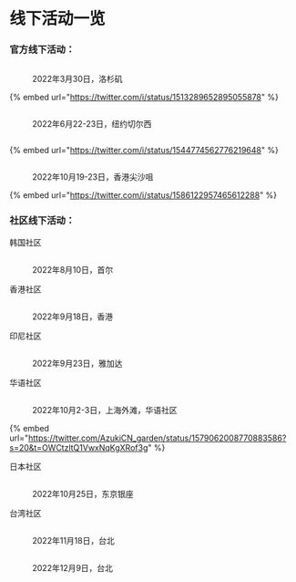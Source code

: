 # 线下活动一览

### **官方线下活动：**

<figure><img src="../.gitbook/assets/image (4).png" alt=""><figcaption><p>2022年3月30日，洛杉矶</p></figcaption></figure>

{% embed url="https://twitter.com/i/status/1513289652895055878" %}

<figure><img src="../.gitbook/assets/image (1) (3).png" alt=""><figcaption><p>2022年6月22-23日，纽约切尔西</p></figcaption></figure>

<figure><img src="../.gitbook/assets/image (2) (3).png" alt=""><figcaption></figcaption></figure>

{% embed url="https://twitter.com/i/status/1544774562776219648" %}

<figure><img src="../.gitbook/assets/image (12).png" alt=""><figcaption><p>2022年10月19-23日，香港尖沙咀</p></figcaption></figure>

{% embed url="https://twitter.com/i/status/1586122957465612288" %}

### 社区线下活动：

韩国社区

<figure><img src="../.gitbook/assets/image (11).png" alt=""><figcaption><p>2022年8月10日，首尔</p></figcaption></figure>

香港社区

<figure><img src="../.gitbook/assets/image (14).png" alt=""><figcaption><p>2022年9月18日，香港</p></figcaption></figure>

印尼社区

<figure><img src="../.gitbook/assets/image (15).png" alt=""><figcaption><p>2022年9月23日，雅加达</p></figcaption></figure>

华语社区

<figure><img src="../.gitbook/assets/image (1) (2).png" alt=""><figcaption><p>2022年10月2-3日，上海外滩，华语社区</p></figcaption></figure>

{% embed url="https://twitter.com/AzukiCN_garden/status/1579062008770883586?s=20&t=OWCtzltQ1VwxNqKgXRof3g" %}

日本社区

<figure><img src="../.gitbook/assets/image (6).png" alt=""><figcaption><p>2022年10月25日，东京银座</p></figcaption></figure>

台湾社区

<figure><img src="../.gitbook/assets/image (10).png" alt=""><figcaption><p>2022年11月18日，台北</p></figcaption></figure>

<figure><img src="../.gitbook/assets/image (1).png" alt=""><figcaption><p>2022年12月9日，台北</p></figcaption></figure>
